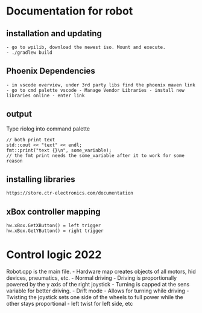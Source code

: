 # Documentation for robot

## installation and updating
```
- go to wpilib, download the newest iso. Mount and execute.
- ./gradlew build
```

## Phoenix Dependencies
```
- in vscode overview, under 3rd party libs find the phoenix maven link - go to cmd palette vscode - Manage Vendor Libraries - install new libraries online - enter link
```

## output
Type riolog into command palette
```
// both print text
std::cout << "text" << endl;
fmt::print("text {}\n", some_variable);
// the fmt print needs the some_variable after it to work for some reason
```

## installing libraries
```
https://store.ctr-electronics.com/documentation
```

## xBox controller mapping
```
hw.xBox.GetXButton() = left trigger
hw.xBox.GetYButton() = right trigger
```

# Control logic 2022
Robot.cpp is the main file.
    - Hardware map creates objects of all motors, hid devices, pneumatics, etc.
    - Normal driving
        - Driving is proportionally powered by the y axis of the right joystick
        - Turning is capped at the sens variable for better driving.
    - Drift mode
        - Allows for turning while driving
        - Twisting the joystick sets one side of the wheels to full power while the other stays proportional - left twist for left side, etc 
